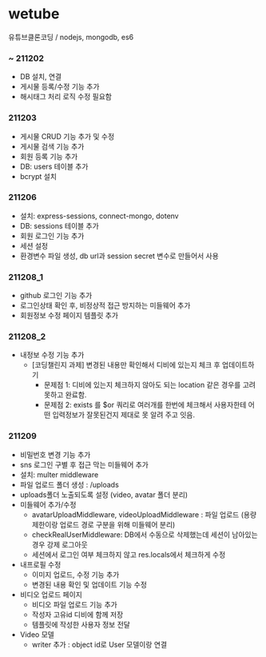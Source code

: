 
# wetube
유튜브클론코딩 / nodejs, mongodb, es6

### ~ 211202
- DB 설치, 연결
- 게시물 등록/수정 기능 추가
- 해시태그 처리 로직 수정 필요함

### 211203
- 게시물 CRUD 기능 추가 및 수정
- 게시물 검색 기능 추가
- 회원 등록 기능 추가
- DB: users 테이블 추가
- bcrypt 설치

### 211206
- 설치: express-sessions, connect-mongo, dotenv
- DB: sessions 테이블 추가
- 회원 로그인 기능 추가
- 세션 설정
- 환경변수 파일 생성, db url과 session secret 변수로 만들어서 사용

### 211208_1
- github 로그인 기능 추가
- 로그인상태 확인 후, 비정상적 접근 방지하는 미들웨어 추가
- 회원정보 수정 페이지 템플릿 추가

### 211208_2
- 내정보 수정 기능 추가
    - [코딩챌린지 과제] 변경된 내용만 확인해서 디비에 있는지 체크 후 업데이트하기
        - 문제점 1: 디비에 있는지 체크하지 않아도 되는 location 같은 경우를 고려 못하고 완료함.
        - 문제점 2: exists 를 $or 쿼리로 여러개를 한번에 체크해서 사용자한테 어떤 입력정보가 잘못된건지 제대로 못 알려 주고 잇음.

### 211209
- 비밀번호 변경 기능 추가
- sns 로그인 구별 후 접근 막는 미들웨어 추가
- 설치: multer middleware
- 파일 업로드 폴더 생성 : /uploads
- uploads폴더 노출되도록 설정 (video, avatar 폴더 분리)
- 미들웨어 추가/수정
    - avatarUploadMiddleware, videoUploadMiddleware : 파일 업로드 (용량 제한이랑 업로드 경로 구분을 위해 미들웨어 분리)
    - checkRealUserMiddleware: DB에서 수동으로 삭제했는데 세션이 남아있는 경우 강제 로그아웃
    - 세션에서 로그인 여부 체크하지 않고 res.locals에서 체크하게 수정
- 내프로필 수정
    - 이미지 업로드, 수정 기능 추가
    - 변경된 내용 확인 및 업데이트 기능 수정
- 비디오 업로드 페이지
    - 비디오 파일 업로드 기능 추가
    - 작성자 고유id 디비에 함께 저장
    - 템플릿에 작성한 사용자 정보 전달
- Video 모델
    - writer 추가 : object id로 User 모델이랑 연결

